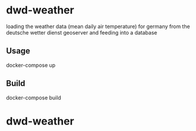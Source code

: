 # dwd-weather

loading the weather data (mean daily air temperature) for germany from the deutsche wetter dienst geoserver and feeding into a database

## Usage

docker-compose up 

## Build

docker-compose build


# dwd-weather
